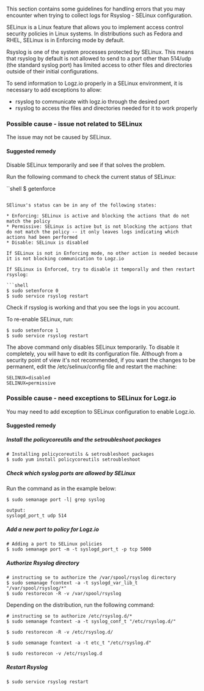 This section contains some guidelines for handling errors that you may encounter when trying to collect logs for Rsyslog - SELinux configuration.

SELinux is a Linux feature that allows you to implement access control security policies in Linux systems. In distributions such as Fedora and RHEL, SELinux is in Enforcing mode by default.

Rsyslog is one of the system processes protected by SELinux. This means that rsyslog by default is not allowed to send to a port other than 514/udp (the standard syslog port) has limited access to other files and directories outside of their initial configurations.

To send information to Logz.io properly in a SELinux environment, it is necessary to add exceptions to allow:

* rsyslog to communicate with logz.io through the desired port
* rsyslog to access the files and directories needed for it to work properly

### Possible cause - issue not related to SELinux

The issue may not be caused by SELinux.

#### Suggested remedy

Disable SELinux temporarily and see if that solves the problem.

Run the following command to check the current status of SELinux:

``shell
$ getenforce
```

SElinux's status can be in any of the following states: 

* Enforcing: SELinux is active and blocking the actions that do not match the policy
* Permissive: SELinux is active but is not blocking the actions that do not match the policy -- it only leaves logs indicating which actions had been performed
* Disable: SELinux is disabled

If SELinux is not in Enforcing mode, no other action is needed because it is not blocking communication to Logz.io

If SELinux is Enforced, try to disable it temporally and then restart rsyslog:

```shell
$ sudo setenforce 0
$ sudo service rsyslog restart
```

Check if rsyslog is working and that you see the logs in you account.

To re-enable SELinux, run: 

```shell
$ sudo setenforce 1
$ sudo service rsyslog restart
```

The above command only disables SELinux temporarily. To disable it completely, you will have to edit its configuration file. Although from a security point of view it's not recommended, if you want the changes to be permanent, edit the /etc/selinux/config file and restart the machine:

```shell
SELINUX=disabled 
SELINUX=permissive 
```

### Possible cause - need exceptions to SELinux for Logz.io

You may need to add exception to SELinux configuration to enable Logz.io.

#### Suggested remedy

<div class="tasklist">

##### Install the policycoreutils and the setroubleshoot packages

```shell
# Installing policycoreutils & setroubleshoot packages
$ sudo yum install policycoreutils setroubleshoot
```

##### Check which syslog ports are allowed by SELinux

Run the command as in the example below:

```shell
$ sudo semanage port -l| grep syslog

output:
syslogd_port_t udp 514
```

##### Add a new port to policy for Logz.io

```shell
# Adding a port to SELinux policies
$ sudo semanage port -m -t syslogd_port_t -p tcp 5000
```

##### Authorize Rsyslog directory

```shell
# instructing se to authorize the /var/spool/rsyslog directory
$ sudo semanage fcontext -a -t syslogd_var_lib_t "/var/spool/rsyslog/*"
$ sudo restorecon -R -v /var/spool/rsyslog
```

Depending on the distribution, run the following command:

```shell
# instructing se to authorize /etc/rsyslog.d/*
$ sudo semanage fcontext -a -t syslog_conf_t "/etc/rsyslog.d/"

$ sudo restorecon -R -v /etc/rsyslog.d/

$ sudo semanage fcontext -a -t etc_t "/etc/rsyslog.d"

$ sudo restorecon -v /etc/rsyslog.d
```

##### Restart Rsyslog

```shell
$ sudo service rsyslog restart
```


</div>